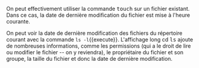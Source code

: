 On peut effectivement utiliser la commande <tt>touch</tt> sur un
fichier existant. Dans ce cas, la date de dernière modification du
fichier est mise à l'heure courante. 

On peut voir la date de dernière modification des fichiers du
répertoire courant avec la commande ```ls -l```{{execute}}.
L'affichage long cd <tt>ls</tt> ajoute de nombreuses informations,
comme les permissions (qui a le droit de lire ou modifier le fichier
-- on y reviendra), le propriétaire du fichier et son groupe, la
taille du fichier et donc la date de dernière modification.